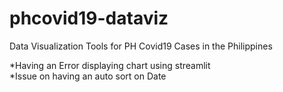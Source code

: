 # phcovid19-dataviz
Data Visualization Tools for PH Covid19 Cases in the Philippines

*Having an Error displaying chart using streamlit <br/>
*Issue on having an auto sort on Date

